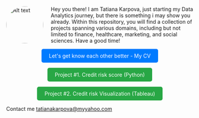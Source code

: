 
<div style="display: flex; align-items: center;">
   <img src="https://TatianaKarpovaP.github.io/Portfolio_Data_Analyst/Photo.png" alt="Alt text" style="border-radius: 50%; width: 100px; height: 100px;height: 100px; margin-right: 20px;">
    <p>Hey you there! I am Tatiana Karpova, just starting my Data Analytics journey, but there is something i may show you already. Within this repository, you will find a collection of projects spanning various domains, including but not limited to finance, healthcare, marketing, and social sciences. Have a good time! </p>
</div>

<div align="center">
  <a href="https://TatianaKarpovaP.github.io/Portfolio_Data_Analyst/CV_Tatiana_Karpova_Data_and_Business_Analyst.pdf" style="display:inline-block;padding:10px 20px;background-color:#007bff;color:#fff;text-decoration:none;border-radius:5px;">Let's get know each other better - My CV</a>

  <a href="https://tatianakarpovap.github.io/Portfolio_Data_Analyst/project_1.html" style="display:inline-block;padding:10px 20px;background-color:#28a745;color:#fff;text-decoration:none;border-radius:5px;">Project #1. Credit risk score (Python) </a>

  <a href="https://tatianakarpovap.github.io/Portfolio_Data_Analyst/project_2.html" style="display:inline-block;padding:10px 20px;background-color:#28a745;color:#fff;text-decoration:none;border-radius:5px;">Project #2. Credit risk Visualization (Tableau) </a>
</div>

Contact me <a href="mailto:tatianakarpova@myyahoo.com">tatianakarpova@myyahoo.com</a>
